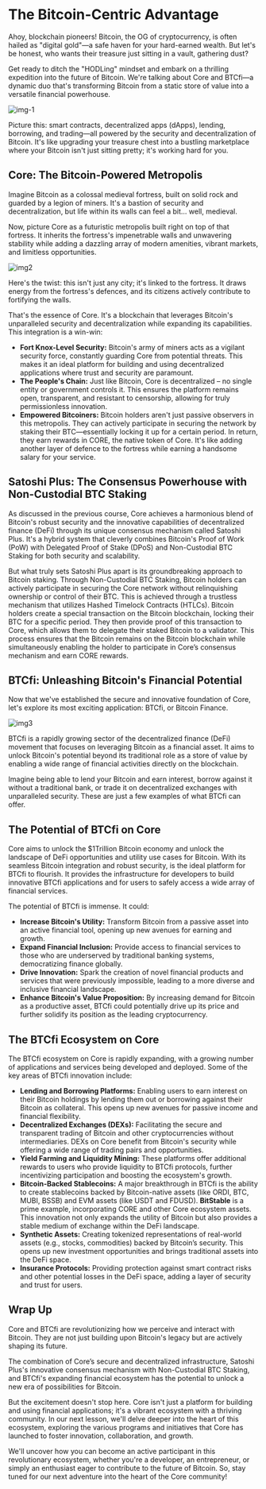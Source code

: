 # The Bitcoin-Centric Advantage

Ahoy, blockchain pioneers! Bitcoin, the OG of cryptocurrency, is often hailed as "digital gold"—a safe haven for your hard-earned wealth. But let's be honest, who wants their treasure just sitting in a vault, gathering dust?

Get ready to ditch the "HODLing" mindset and embark on a thrilling expedition into the future of Bitcoin. We're talking about Core and BTCfi—a dynamic duo that's transforming Bitcoin from a static store of value into a versatile financial powerhouse.

![img-1](https://github.com/0xmetaschool/Learning-Projects/blob/main/assests_for_all/Core%20C2%20assets%20-%20Start%20Building%20on%20Core/Core%20C2%20L2%20Image%201.gif?raw=true)

Picture this: smart contracts, decentralized apps (dApps), lending, borrowing, and trading—all powered by the security and decentralization of Bitcoin. It's like upgrading your treasure chest into a bustling marketplace where your Bitcoin isn't just sitting pretty; it's working hard for you.

## Core: The Bitcoin-Powered Metropolis

Imagine Bitcoin as a colossal medieval fortress, built on solid rock and guarded by a legion of miners. It's a bastion of security and decentralization, but life within its walls can feel a bit... well, medieval.

Now, picture Core as a futuristic metropolis built right on top of that fortress. It inherits the fortress's impenetrable walls and unwavering stability while adding a dazzling array of modern amenities, vibrant markets, and limitless opportunities.

![img2](https://github.com/0xmetaschool/Learning-Projects/blob/main/assests_for_all/Core%20C2%20assets%20-%20Start%20Building%20on%20Core/Core%20C2%20L2%20Image%202.gif?raw=true)

Here's the twist: this isn't just any city; it's linked to the fortress. It draws energy from the fortress's defences, and its citizens actively contribute to fortifying the walls.

That's the essence of Core. It's a blockchain that leverages Bitcoin's unparalleled security and decentralization while expanding its capabilities. This integration is a win-win:

- **Fort Knox-Level Security:** Bitcoin's army of miners acts as a vigilant security force, constantly guarding Core from potential threats. This makes it an ideal platform for building and using decentralized applications where trust and security are paramount.
- **The People's Chain:** Just like Bitcoin, Core is decentralized – no single entity or government controls it. This ensures the platform remains open, transparent, and resistant to censorship, allowing for truly permissionless innovation.
- **Empowered Bitcoiners:** Bitcoin holders aren't just passive observers in this metropolis. They can actively participate in securing the network by staking their BTC—essentially locking it up for a certain period. In return, they earn rewards in CORE, the native token of Core. It's like adding another layer of defence to the fortress while earning a handsome salary for your service.

## Satoshi Plus: The Consensus Powerhouse with Non-Custodial BTC Staking

As discussed in the previous course, Core achieves a harmonious blend of Bitcoin's robust security and the innovative capabilities of decentralized finance (DeFi) through its unique consensus mechanism called Satoshi Plus. It's a hybrid system that cleverly combines Bitcoin's Proof of Work (PoW) with Delegated Proof of Stake (DPoS) and Non-Custodial BTC Staking for both security and scalability.

But what truly sets Satoshi Plus apart is its groundbreaking approach to Bitcoin staking. Through Non-Custodial BTC Staking, Bitcoin holders can actively participate in securing the Core network without relinquishing ownership or control of their BTC. This is achieved through a trustless mechanism that utilizes Hashed Timelock Contracts (HTLCs). Bitcoin holders create a special transaction on the Bitcoin blockchain, locking their BTC for a specific period. They then provide proof of this transaction to Core, which allows them to delegate their staked Bitcoin to a validator. This process ensures that the Bitcoin remains on the Bitcoin blockchain while simultaneously enabling the holder to participate in Core’s consensus mechanism and earn CORE rewards.

## BTCfi: Unleashing Bitcoin's Financial Potential

Now that we've established the secure and innovative foundation of Core, let's explore its most exciting application: BTCfi, or Bitcoin Finance.

![img3](https://github.com/0xmetaschool/Learning-Projects/blob/main/assests_for_all/Core%20C2%20assets%20-%20Start%20Building%20on%20Core/Core%20C2%20L2%20Image%203.png?raw=true)

BTCfi is a rapidly growing sector of the decentralized finance (DeFi) movement that focuses on leveraging Bitcoin as a financial asset. It aims to unlock Bitcoin's potential beyond its traditional role as a store of value by enabling a wide range of financial activities directly on the blockchain.

Imagine being able to lend your Bitcoin and earn interest, borrow against it without a traditional bank, or trade it on decentralized exchanges with unparalleled security. These are just a few examples of what BTCfi can offer.

## The Potential of BTCfi on Core

Core aims to unlock the $1Trillion Bitcoin economy and unlock the landscape of DeFi opportunities and utility use cases for Bitcoin. With its seamless Bitcoin integration and robust security, is the ideal platform for BTCfi to flourish. It provides the infrastructure for developers to build innovative BTCfi applications and for users to safely access a wide array of financial services.

The potential of BTCfi is immense. It could:

- **Increase Bitcoin's Utility:** Transform Bitcoin from a passive asset into an active financial tool, opening up new avenues for earning and growth.
- **Expand Financial Inclusion:** Provide access to financial services to those who are underserved by traditional banking systems, democratizing finance globally.
- **Drive Innovation:** Spark the creation of novel financial products and services that were previously impossible, leading to a more diverse and inclusive financial landscape.
- **Enhance Bitcoin's Value Proposition:** By increasing demand for Bitcoin as a productive asset, BTCfi could potentially drive up its price and further solidify its position as the leading cryptocurrency.

## The BTCfi Ecosystem on Core

The BTCfi ecosystem on Core is rapidly expanding, with a growing number of applications and services being developed and deployed. Some of the key areas of BTCfi innovation include:

- **Lending and Borrowing Platforms:** Enabling users to earn interest on their Bitcoin holdings by lending them out or borrowing against their Bitcoin as collateral. This opens up new avenues for passive income and financial flexibility.
- **Decentralized Exchanges (DEXs):** Facilitating the secure and transparent trading of Bitcoin and other cryptocurrencies without intermediaries. DEXs on Core benefit from Bitcoin's security while offering a wide range of trading pairs and opportunities.
- **Yield Farming and Liquidity Mining:** These platforms offer additional rewards to users who provide liquidity to BTCfi protocols, further incentivizing participation and boosting the ecosystem's growth.
- **Bitcoin-Backed Stablecoins:** A major breakthrough in BTCfi is the ability to create stablecoins backed by Bitcoin-native assets (like ORDI, BTC, MUBI, BSSB) and EVM assets (like USDT and FDUSD). **BitStable** is a prime example, incorporating CORE and other Core ecosystem assets. This innovation not only expands the utility of Bitcoin but also provides a stable medium of exchange within the DeFi landscape.
- **Synthetic Assets:** Creating tokenized representations of real-world assets (e.g., stocks, commodities) backed by Bitcoin’s security. This opens up new investment opportunities and brings traditional assets into the DeFi space.
- **Insurance Protocols:** Providing protection against smart contract risks and other potential losses in the DeFi space, adding a layer of security and trust for users.

## Wrap Up

Core and BTCfi are revolutionizing how we perceive and interact with Bitcoin. They are not just building upon Bitcoin's legacy but are actively shaping its future.

The combination of Core’s secure and decentralized infrastructure, Satoshi Plus's innovative consensus mechanism with Non-Custodial BTC Staking, and BTCfi's expanding financial ecosystem has the potential to unlock a new era of possibilities for Bitcoin.

But the excitement doesn't stop here. Core isn't just a platform for building and using financial applications; it's a vibrant ecosystem with a thriving community. In our next lesson, we'll delve deeper into the heart of this ecosystem, exploring the various programs and initiatives that Core has launched to foster innovation, collaboration, and growth.

We'll uncover how you can become an active participant in this revolutionary ecosystem, whether you're a developer, an entrepreneur, or simply an enthusiast eager to contribute to the future of Bitcoin. So, stay tuned for our next adventure into the heart of the Core community!